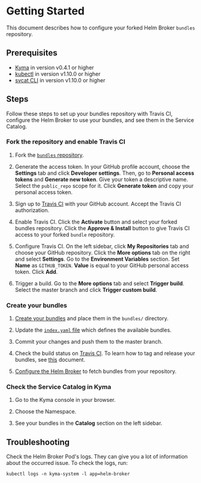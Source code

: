# Getting Started

This document describes how to configure your forked Helm Broker `bundles` repository.

## Prerequisites

* [Kyma](https://kyma-project.io/docs/master/root/kyma/#installation-installation) in version v0.4.1 or higher
* [kubectl](https://kubernetes.io/docs/tasks/tools/install-kubectl/) in version v1.10.0 or higher
* [svcat CLI](https://svc-cat.io/docs/cli/) in version v1.10.0 or higher

## Steps

Follow these steps to set up your bundles repository with Travis CI, configure the Helm Broker to use your bundles, and see them in the Service Catalog.


### Fork the repository and enable Travis CI

1. Fork the [`bundles` repository](https://github.com/kyma-project/bundles).

2. Generate the access token. In your GitHub profile account, choose the **Settings** tab and click **Developer settings**. Then, go to **Personal access tokens** and **Generate new token**. Give your token a descriptive name. Select the `public_repo` scope for it. Click **Generate token** and copy your personal access token.

4. Sign up to [Travis CI](https://travis-ci.com/) with your GitHub account. Accept the Travis CI authorization.

5. Enable Travis CI. Click the **Activate** button and select your forked bundles repository. Click the **Approve & Install** button to give Travis CI access to your forked `bundle` repository.

6. Configure Travis CI. On the left sidebar, click **My Repositories** tab and choose your GitHub repository. Click the **More options** tab on the right and select **Settings**. Go to the **Environment Variables** section. Set **Name** as `GITHUB_TOKEN`. **Value** is equal to your GitHub personal access token. Click **Add**.

7. Trigger a build. Go to the **More options** tab and select **Trigger build**. Select the master branch and click **Trigger custom build**.


### Create your bundles

1. [Create your bundles](https://kyma-project.io/docs/master/components/helm-broker/#details-create-a-bundle) and place them in the `bundles/` directory.

2. Update the [`index.yaml` file](https://kyma-project.io/docs/master/components/helm-broker/#details-create-a-bundles-repository-index-yaml-file) which defines the available bundles.

3. Commit your changes and push them to the master branch.

4. Check the build status on [Travis CI](https://travis-ci.com/). To learn how to tag and release your bundles, see [this](releases.md) document.

5. [Configure the Helm Broker](https://kyma-project.io/docs/master/components/helm-broker/#configuration-configuration) to fetch bundles from your repository.



### Check the Service Catalog in Kyma

1. Go to the Kyma console in your browser.

2. Choose the Namespace.

3. See your bundles in the **Catalog** section on the left sidebar.



## Troubleshooting

Check the Helm Broker Pod's logs. They can give you a lot of information about the occurred issue. To check the logs, run:

```
kubectl logs -n kyma-system -l app=helm-broker
```
